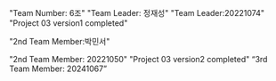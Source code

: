 "Team Number: 6조"
"Team Leader: 정재성"
"Team Leader:20221074"
"Project 03 version1 completed"

"2nd Team Member:박민서"

"2nd Team Member: 20221050"
"Project 03 version2 completed"
 “3rd Team Member: 20241067”

